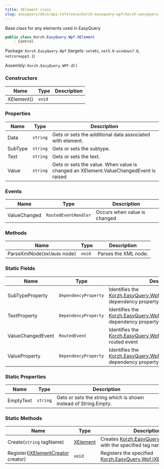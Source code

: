 ```yaml
---
title: XElement class
slug: easyquery/docs/api-reference/korzh-easyquery-wpf/korzh-easyquery-wpf-namespace/xelement-class
---
```



Base class for any elements used in EasyQuery
```csharp
public class Korzh.EasyQuery.Wpf.XElement
    : Control

```
Package: `Korzh.EasyQuery.Wpf` (targets: `net461`, `net5.0-windows7.0`, `netcoreapp3.1`)

Assembly: `Korzh.EasyQuery.WPF.dll`

### Constructors

| Name | Type | Description | 
| --- | --- | --- | 
| XElement() | `void` |  | 


### Properties

| Name | Type | Description | 
| --- | --- | --- | 
| Data | `string` | Gets or sets the additional data associated with element. | 
| SubType | `string` | Gets or sets the subtype. | 
| Text | `string` | Gets or sets the text. | 
| Value | `string` | Gets or sets the value. When value is changed an XElement.ValueChangedEvent is raised | 


### Events

| Name | Type | Description | 
| --- | --- | --- | 
| ValueChanged | `RoutedEventHandler` | Occurs when value is changed | 


### Methods

| Name | Type | Description | 
| --- | --- | --- | 
| ParseXmlNode(`XmlNode` node) | `void` | Parses the XML node. | 


### Static Fields

| Name | Type | Description | 
| --- | --- | --- | 
| SubTypeProperty | `DependencyProperty` | Identifies the [Korzh.EasyQuery.Wpf.XElement.SubType](/api-reference/korzh-easyquery-wpf/korzh-easyquery-wpf-namespace/xelement-class) dependency property | 
| TextProperty | `DependencyProperty` | Identifies the [Korzh.EasyQuery.Wpf.XElement.Text](/api-reference/korzh-easyquery-wpf/korzh-easyquery-wpf-namespace/xelement-class) dependency property | 
| ValueChangedEvent | `RoutedEvent` | Identifies the [Korzh.EasyQuery.Wpf.XElement.ValueChanged](/api-reference/korzh-easyquery-wpf/korzh-easyquery-wpf-namespace/xelement-class) routed event | 
| ValueProperty | `DependencyProperty` | Identifies the [Korzh.EasyQuery.Wpf.XElement.Value](/api-reference/korzh-easyquery-wpf/korzh-easyquery-wpf-namespace/xelement-class) dependency property | 


### Static Properties

| Name | Type | Description | 
| --- | --- | --- | 
| EmptyText | `string` | Gets or sets the string which is shown instead of String.Empty. | 


### Static Methods

| Name | Type | Description | 
| --- | --- | --- | 
| Create(`string` tagName) | [XElement](/api-reference/korzh-easyquery-wpf/korzh-easyquery-wpf-namespace/xelement-class) | Creates [Korzh.EasyQuery.Wpf.XElement](/api-reference/korzh-easyquery-wpf/korzh-easyquery-wpf-namespace/xelement-class) with the specified tag name. | 
| Register([IXElementCreator](/api-reference/korzh-easyquery-wpf/korzh-easyquery-wpf-namespace/ixelementcreator-interface) creator) | `void` | Registers the specified [Korzh.EasyQuery.Wpf.IXElementCreator](/api-reference/korzh-easyquery-wpf/korzh-easyquery-wpf-namespace/ixelementcreator-interface). |